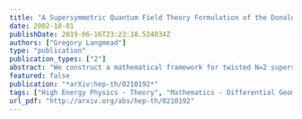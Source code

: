 ```yaml
---
title: "A Supersymmetric Quantum Field Theory Formulation of the Donaldson Polynomial Invariants"
date: 2002-10-01
publishDate: 2019-06-16T23:23:18.524034Z
authors: ["Gregory Langmead"]
type: "publication"
publication_types: ["2"]
abstract: "We construct a mathematical framework for twisted N=2 supersymmetric topological quantum field theory on a 4-manifold. Supersymmetry in flat space is defined and the twist homomorphism is constructed, giving us a supermanifold that is the total space of an odd vector bundle over the even 4-manifold. A special category of connections on this space is defined and a decomposition into so-called component fields is proved. The twisted supersymmetric action is computed, and the structure of the action, the decomposition, and the action of a special odd vector field are all shown to have a rich geometrical structure that was partially interpred by Atiyah and Jeffrey. In short, the action is an infinite-dimensional analogue of the Euler class of the vector bundle of self-dual 2-forms over the space of connections mod gauge. This geometrical insight serves two purposes: first, it motivates the study of anti-self-dual connections, intersection theory, and the action of the group of gauge transformations, all of which appear by themselves after the twist. Secondly, it sets the stage for an eventual proof of Witten's Conjecture, relating the Donaldson and Seiberg-Witten invariants. What we build here amounts to a mathematical treatment of a physical treatment of a mathematical construction of Donaldson."
featured: false
publication: "*arXiv:hep-th/0210192*"
tags: ["High Energy Physics - Theory", "Mathematics - Differential Geometry"]
url_pdf: "http://arxiv.org/abs/hep-th/0210192"
---
```


